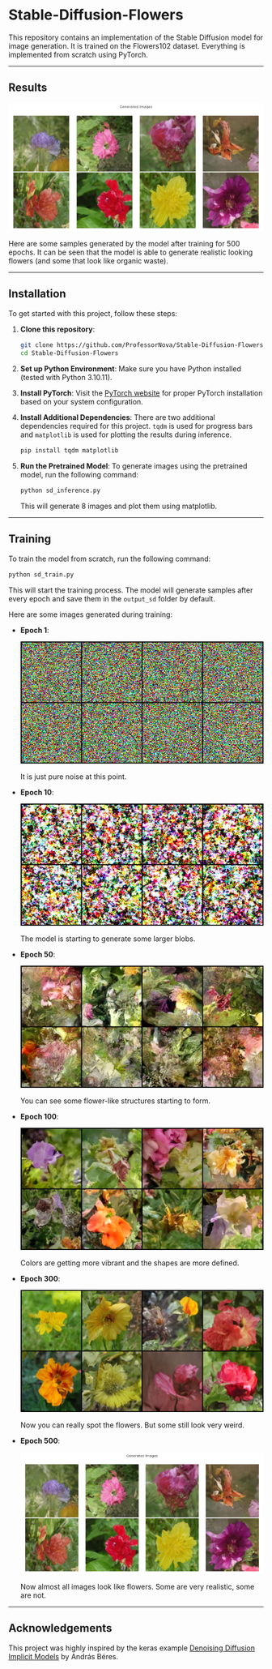 # Stable-Diffusion-Flowers

This repository contains an implementation of the Stable Diffusion model for image generation.
It is trained on the Flowers102 dataset. Everything is implemented from scratch using PyTorch.

---

## Results

![Results](docs/results.png)

Here are some samples generated by the model after training for 500 epochs.
It can be seen that the model is able to generate realistic looking flowers (and some that look like organic waste).

---

## Installation

To get started with this project, follow these steps:

1. **Clone this repository**:
    ```bash
    git clone https://github.com/ProfessorNova/Stable-Diffusion-Flowers.git
    cd Stable-Diffusion-Flowers
    ```

2. **Set up Python Environment**:
   Make sure you have Python installed (tested with Python 3.10.11).

3. **Install PyTorch**:
   Visit the [PyTorch website](https://pytorch.org/get-started/locally/) for proper PyTorch installation based on your
   system configuration.

4. **Install Additional Dependencies**:
   There are two additional dependencies required for this project. `tqdm` is used for progress bars and `matplotlib`
   is used for plotting the results during inference.

    ```bash
    pip install tqdm matplotlib
    ```

5. **Run the Pretrained Model**:
   To generate images using the pretrained model, run the following command:

    ```bash
    python sd_inference.py
    ```

   This will generate 8 images and plot them using matplotlib.

---

## Training

To train the model from scratch, run the following command:

```bash
python sd_train.py
```

This will start the training process. The model will generate samples after every epoch and save them in the `output_sd`
folder by default.

Here are some images generated during training:

- **Epoch 1**:

  ![Epoch 1](docs/epoch_1.png)

  It is just pure noise at this point.
- **Epoch 10**:

  ![Epoch 10](docs/epoch_10.png)

  The model is starting to generate some larger blobs.

- **Epoch 50**:

  ![Epoch 50](docs/epoch_50.png)

  You can see some flower-like structures starting to form.

- **Epoch 100**:

  ![Epoch 100](docs/epoch_100.png)

  Colors are getting more vibrant and the shapes are more defined.

- **Epoch 300**:

  ![Epoch 300](docs/epoch_300.png)

  Now you can really spot the flowers. But some still look very weird.

- **Epoch 500**:

  ![Epoch 500](docs/results.png)

  Now almost all images look like flowers. Some are very realistic, some are not.

---

## Acknowledgements

This project was highly inspired by
the keras example [Denoising Diffusion Implicit Models](https://keras.io/examples/generative/ddim/) by András Béres.

